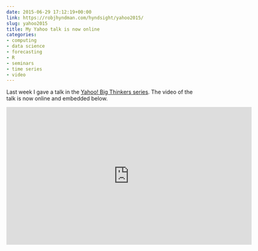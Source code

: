 ```yaml
---
date: 2015-06-29 17:12:19+00:00
link: https://robjhyndman.com/hyndsight/yahoo2015/
slug: yahoo2015
title: My Yahoo talk is now online
categories:
- computing
- data science
- forecasting
- R
- seminars
- time series
- video
---
```


Last week I gave a talk in the [Yahoo! Big Thinkers series](https://labs.yahoo.com/news/big-thinker-rob-hyndman-explores-science-forecasting-and-prediction). The video of the talk is now online and embedded below.

<iframe width='640' height='360' scrolling='no' frameborder='0' src='https://news.yahoo.com/video/big-thinker-rob-hyndman-210000569.html?format=embed' allowfullscreen='true' mozallowfullscreen='true' webkitallowfullscreen='true' allowtransparency='true' allow='autoplay; fullscreen; encrypted-media'></iframe>
